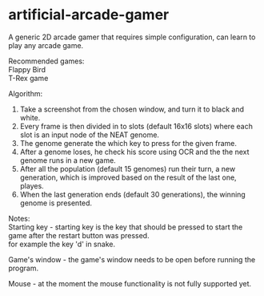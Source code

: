# artificial-arcade-gamer
A generic 2D arcade gamer that requires simple configuration, can learn to play any arcade game.


Recommended games:   
Flappy Bird   
T-Rex game


Algorithm:
1. Take a screenshot from the chosen window, and turn it to black and white.
2. Every frame is then divided in to slots (default 16x16 slots) where each slot is an input node of the NEAT genome.
3. The genome generate the which key to press for the given frame.
4. After a genome loses, he check his score using OCR and the the next genome runs in a new game.
5. After all the population (default 15 genomes) run their turn, a new generation, which is improved based on the result of the last one, playes.
6. When the last generation ends (default 30 generations), the winning genome is presented.


Notes:   
Starting key - starting key is the key that should be pressed to start the game after the restart button was pressed.   
for example the key 'd' in snake.

Game's window - the game's window needs to be open before running the program.

Mouse - at the moment the mouse functionality is not fully supported yet.
